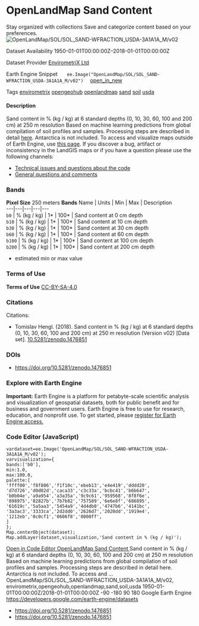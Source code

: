  
#  OpenLandMap Sand Content 
Stay organized with collections  Save and categorize content based on your preferences. 
![OpenLandMap/SOL/SOL_SAND-WFRACTION_USDA-3A1A1A_M/v02](https://developers.google.com/earth-engine/datasets/images/OpenLandMap/OpenLandMap_SOL_SOL_SAND-WFRACTION_USDA-3A1A1A_M_v02_sample.png) 

Dataset Availability
    1950-01-01T00:00:00Z–2018-01-01T00:00:00Z 

Dataset Provider
     [ EnvirometriX Ltd ](https://doi.org/10.5281/zenodo.1476851) 

Earth Engine Snippet
     `    ee.Image("OpenLandMap/SOL/SOL_SAND-WFRACTION_USDA-3A1A1A_M/v02")   ` [ open_in_new ](https://code.earthengine.google.com/?scriptPath=Examples:Datasets/OpenLandMap/OpenLandMap_SOL_SOL_SAND-WFRACTION_USDA-3A1A1A_M_v02) 

Tags
     [envirometrix](https://developers.google.com/earth-engine/datasets/tags/envirometrix) [opengeohub](https://developers.google.com/earth-engine/datasets/tags/opengeohub) [openlandmap](https://developers.google.com/earth-engine/datasets/tags/openlandmap) [sand](https://developers.google.com/earth-engine/datasets/tags/sand) [soil](https://developers.google.com/earth-engine/datasets/tags/soil) [usda](https://developers.google.com/earth-engine/datasets/tags/usda)
#### Description
Sand content in % (kg / kg) at 6 standard depths (0, 10, 30, 60, 100 and 200 cm) at 250 m resolution
Based on machine learning predictions from global compilation of soil profiles and samples. Processing steps are described in detail [here](https://gitlab.com/openlandmap/global-layers/tree/master/soil). Antarctica is not included.
To access and visualize maps outside of Earth Engine, use [this page](https://opengeohub.org/about-openlandmap).
If you discover a bug, artifact or inconsistency in the LandGIS maps or if you have a question please use the following channels:
  * [Technical issues and questions about the code](https://gitlab.com/openlandmap/global-layers/issues)
  * [General questions and comments](https://disqus.com/home/forums/landgis/)


### Bands
**Pixel Size** 250 meters 
**Bands**
Name | Units | Min | Max | Description  
---|---|---|---|---  
`b0` | % (kg / kg) |  1*  |  100*  | Sand content at 0 cm depth  
`b10` | % (kg / kg) |  1*  |  100*  | Sand content at 10 cm depth  
`b30` | % (kg / kg) |  1*  |  100*  | Sand content at 30 cm depth  
`b60` | % (kg / kg) |  1*  |  100*  | Sand content at 60 cm depth  
`b100` | % (kg / kg) |  1*  |  100*  | Sand content at 100 cm depth  
`b200` | % (kg / kg) |  1*  |  100*  | Sand content at 200 cm depth  
* estimated min or max value 
### Terms of Use
**Terms of Use**
[CC-BY-SA-4.0](https://spdx.org/licenses/CC-BY-SA-4.0.html)
### Citations
Citations:
  * Tomislav Hengl. (2018). Sand content in % (kg / kg) at 6 standard depths (0, 10, 30, 60, 100 and 200 cm) at 250 m resolution (Version v02) [Data set]. [10.5281/zenodo.1476851](https://doi.org/10.5281/zenodo.1476851)


### DOIs
  * [ https://doi.org/10.5281/zenodo.1476851 ](https://doi.org/10.5281/zenodo.1476851)


### Explore with Earth Engine
**Important:** Earth Engine is a platform for petabyte-scale scientific analysis and visualization of geospatial datasets, both for public benefit and for business and government users. Earth Engine is free to use for research, education, and nonprofit use. To get started, please [register for Earth Engine access.](https://console.cloud.google.com/earth-engine)
### Code Editor (JavaScript)
```
vardataset=ee.Image('OpenLandMap/SOL/SOL_SAND-WFRACTION_USDA-3A1A1A_M/v02');
varvisualization={
bands:['b0'],
min:1.0,
max:100.0,
palette:[
'ffff00','f8f806','f1f10c','ebeb13','e4e419','dddd20',
'd7d726','d0d02d','caca33','c3c33a','bcbc41','b6b647',
'b0b04e','a9a954','a3a35a','9c9c61','959568','8f8f6e',
'898975','82827b','7b7b82','757589','6e6e8f','686895',
'61619c','5a5aa3','5454a9','4d4db0','4747b6','4141bc',
'3a3ac3','3333ca','2d2dd0','2626d7','2020dd','1919e4',
'1212eb','0c0cf1','0606f8','0000ff',
]
};
Map.centerObject(dataset);
Map.addLayer(dataset,visualization,'Sand content in % (kg / kg)');
```
[ Open in Code Editor ](https://code.earthengine.google.com/?scriptPath=Examples:Datasets/OpenLandMap/OpenLandMap_SOL_SOL_SAND-WFRACTION_USDA-3A1A1A_M_v02)
[ OpenLandMap Sand Content ](https://developers.google.com/earth-engine/datasets/catalog/OpenLandMap_SOL_SOL_SAND-WFRACTION_USDA-3A1A1A_M_v02)
Sand content in % (kg / kg) at 6 standard depths (0, 10, 30, 60, 100 and 200 cm) at 250 m resolution Based on machine learning predictions from global compilation of soil profiles and samples. Processing steps are described in detail here. Antarctica is not included. To access and …
OpenLandMap/SOL/SOL_SAND-WFRACTION_USDA-3A1A1A_M/v02, envirometrix,opengeohub,openlandmap,sand,soil,usda 
1950-01-01T00:00:00Z/2018-01-01T00:00:00Z
-90 -180 90 180 
Google Earth Engine
https://developers.google.com/earth-engine/datasets
  * [ https://doi.org/10.5281/zenodo.1476851 ](https://doi.org/https://doi.org/10.5281/zenodo.1476851)
  * [ https://doi.org/10.5281/zenodo.1476851 ](https://doi.org/https://developers.google.com/earth-engine/datasets/catalog/OpenLandMap_SOL_SOL_SAND-WFRACTION_USDA-3A1A1A_M_v02)


